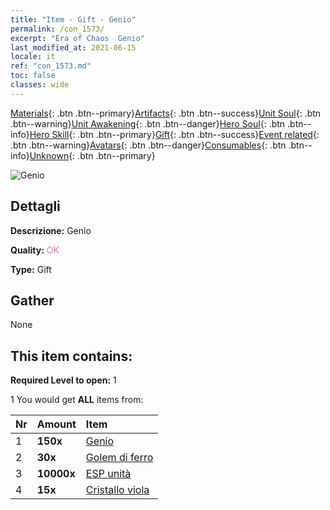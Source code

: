 ```yaml
---
title: "Item - Gift - Genio"
permalink: /con_1573/
excerpt: "Era of Chaos  Genio"
last_modified_at: 2021-06-15
locale: it
ref: "con_1573.md"
toc: false
classes: wide
---
```

 [Materials](/ItemsIT/){: .btn .btn--primary}[Artifacts](/ItemsIT/Artifacts/){: .btn .btn--success}[Unit Soul](/ItemsIT/UnitSoul/){: .btn .btn--warning}[Unit Awakening](/ItemsIT/UnitAwakening/){: .btn .btn--danger}[Hero Soul](/ItemsIT/HeroSoul/){: .btn .btn--info}[Hero Skill](/ItemsIT/HeroSkill/){: .btn .btn--primary}[Gift](/ItemsIT/Gift/){: .btn .btn--success}[Event related](/ItemsIT/Events/){: .btn .btn--warning}[Avatars](/ItemsIT/Avatars/){: .btn .btn--danger}[Consumables](/ItemsIT/Consumables/){: .btn .btn--info}[Unknown](/ItemsIT/Unknown/){: .btn .btn--primary}

 ![Genio](/images/t/i_907079.png)

## Dettagli
 **Descrizione:** Genio

 **Quality:** <span style="color: #DA70D6">OK</span>

 **Type:** Gift

## Gather

  None

## This item contains:

 **Required Level to open:** 1

 1 You would get **ALL** items  from:

  | Nr | Amount |     Item    |
  |:---|:-------|:------------|
  | 1 |  **150x** | [Genio](/ItemsIT/unt_239/) |  | 
  | 2 |  **30x** | [Golem di ferro](/ItemsIT/unt_237/) |  | 
  | 3 |  **10000x** | [ESP unità](/ItemsIT/con_902/) |  | 
  | 4 |  **15x** | [Cristallo viola](/ItemsIT/con_720/) |  | 
